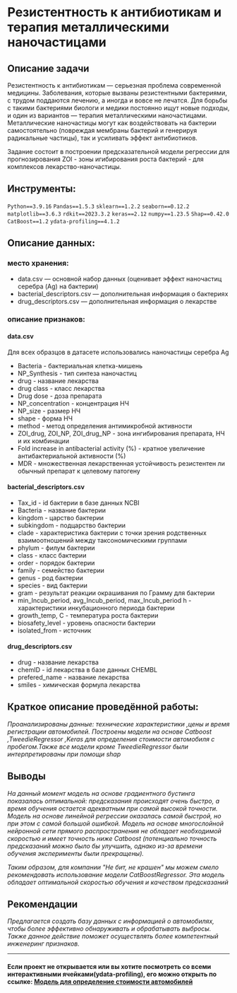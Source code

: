 # Резистентность к антибиотикам и терапия металлическими наночастицами

## Описание задачи

Резистентность к антибиотикам — серьезная проблема современной медицины. Заболевания, которые вызваны резистентными бактериями, с трудом поддаются лечению, а иногда и вовсе не лечатся. Для борьбы с такими бактериями биологи и медики постоянно ищут новые подходы, и один из вариантов — терапия металлическими наночастицами. Металлические наночастицы могут как воздействовать на бактерии самостоятельно (повреждая мембраны бактерий и генерируя радикальные частицы), так и усиливать эффект антибиотиков.

Задание состоит в построении предсказательной модели регрессии для прогнозирования ZOI - зоны игибирования роста бактерий - для комплексов лекарство-наночастицы.

## Инструменты:

`Python==3.9.16`
`Pandas==1.5.3`
`sklearn==1.2.2`
`seaborn==0.12.2`
`matplotlib==3.6.3`
`rdkit==2023.3.2`
`keras==2.12`
`numpy==1.23.5`
`Shap==0.42.0`
`CatBoost==1.2`
`ydata-profiling==4.1.2`

## Описание данных:

### место хранения:

- data.csv — основной набор данных (оценивает эффект наночастиц серебра (Ag) на бактерии)
- bacterial_descriptors.csv — дополнительная информация о бактериях
- drug_descriptors.csv — дополнительная информация о лекарстве

### описание признаков:

#### data.csv
Для всех образцов в датасете использовались наночастицы серебра Ag
- Bacteria - бактериальная клетка-мишень
- NP_Synthesis - тип синтеза наночастиц
- drug - название лекарства
- drug class - класс лекарства
- Drug dose - доза препарата
- NP_concentration - концентрация НЧ
- NP_size - размер НЧ
- shape - форма НЧ
- method - метод определения антимикробной активности
- ZOI_drug, ZOI_NP, ZOI_drug_NP - зона ингибирования препарата, НЧ и их комбинации
- Fold increase in antibacterial activity (%) - кратное увеличение антибактериальной активности (%)
- MDR - множественная лекарственная устойчивость резистентен ли обычный препарат к целевому патогену

#### bacterial_descriptors.csv
- Tax_id - id бактерии в базе данных NCBI
- Bacteria - название бактерии
- kingdom - царство бактерии
- subkingdom - подцарство бактерии
- clade - характеристика бактерии с точки зрения родственных взаимоотношений между таксономическими группами
- phylum - филум бактерии
- class - класс бактерии
- order - порядок бактерии
- family - семейство бактерии
- genus - род бактерии
- species - вид бактерии
- gram - результат реакции окрашивания по Грамму для бактерии
- min_Incub_period, avg_Incub_period, max_Incub_period h - характеристики инкубационного периода бактерии
- growth_temp, C - температура роста бактерии
- biosafety_level - уровень опасности бактерии
- isolated_from - источник

#### drug_descriptors.csv
- drug - название лекарства
- chemID - id лекарства в базе данных CHEMBL
- prefered_name - название лекарства
- smiles - химическая формула лекарства

## Краткое описание проведённой работы:
<i> 
Проанализированы данные: технические характеристики ,цены и время регистрации автомобилей. Построены модели на основе Catboost ,TweedieRegressor ,Keras для определения стоимости автомобиля с пробегом.Также все модели кроме TweedieRegressor были интерпретированы при помощи shap </i>

## Выводы
<i>На данный момент модель на основе градиентного бустинга показалась оптимальной: предсказания происходят очень быстро, а время обучения остается адекватным при самой высокой точности. Модель на основе линейной регрессии оказалась самой быстрой, но при этом с самой большой ошибкой. Модель на основе многослойной нейронной сети прямого распространения не обладает необходимой скоростью и имеет точность ниже Catboost (потенциально точность предсказаний можно было бы улучшить, однако из-за времени обучения эксперименты были прекращены).

Таким образом, для компании "Не бит, не крашен" мы можем смело рекомендовать использование модели CatBoostRegressor. Эта модель обладает оптимальной скоростью обучения и качеством предсказаний</i>

## Рекомендации
<i>Предлагается создать базу данных с информацией о автомобилях, чтобы более эффективно обнаруживать и обрабатывать выбросы. Также данное действие поможет осуществлять более компетентный инженеринг признаков.
</i>

 ---
 
#### Если проект не открывается или вы хотите посмотреть со всеми интерактивными ячейками(ydata-profiling), его можно открыть по ссылке: <a href='https://nbviewer.org/github/verydirtyhands/the_cost_of_cars/blob/main/p10f.ipynb'>Модель для определение стоимости автомобилей
</a>

